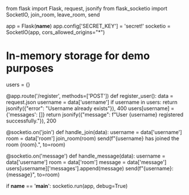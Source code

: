 from flask import Flask, request, jsonify
from flask_socketio import SocketIO, join_room, leave_room, send

app = Flask(__name__)
app.config['SECRET_KEY'] = 'secret!'
socketio = SocketIO(app, cors_allowed_origins="*")

# In-memory storage for demo purposes
users = {}

@app.route('/register', methods=['POST'])
def register_user():
    data = request.json
    username = data['username']
    if username in users:
        return jsonify({"error": "Username already exists"}), 400
    users[username] = {'messages': []}
    return jsonify({"message": f"User {username} registered successfully."}), 200

@socketio.on('join')
def handle_join(data):
    username = data['username']
    room = data['room']
    join_room(room)
    send(f"{username} has joined the room {room}.", to=room)

@socketio.on('message')
def handle_message(data):
    username = data['username']
    room = data['room']
    message = data['message']
    users[username]['messages'].append(message)
    send(f"{username}: {message}", to=room)

if __name__ == '__main__':
    socketio.run(app, debug=True)

